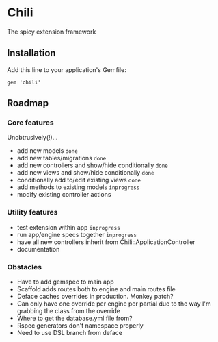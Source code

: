 # Chili

The spicy extension framework

## Installation

Add this line to your application's Gemfile:

    gem 'chili'

## Roadmap

### Core features

Unobtrusively(!)...

- add new models `done`
- add new tables/migrations `done`
- add new controllers and show/hide conditionally `done`
- add new views and show/hide conditionally `done`
- conditionally add to/edit existing views `done`
- add methods to existing models `inprogress`
- modify existing controller actions

### Utility features

- test extension within app `inprogress`
- run app/engine specs together `inprogress`
- have all new controllers inherit from Chili::ApplicationController
- documentation

### Obstacles

- Have to add gemspec to main app
- Scaffold adds routes both to engine and main routes file
- Deface caches overrides in production. Monkey patch?
- Can only have one override per engine per partial due to the way I'm grabbing the class from the override
- Where to get the database.yml file from?
- Rspec generators don't namespace properly
- Need to use DSL branch from deface